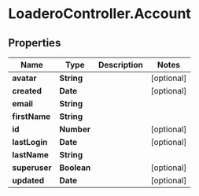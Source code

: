# LoaderoController.Account

## Properties
Name | Type | Description | Notes
------------ | ------------- | ------------- | -------------
**avatar** | **String** |  | [optional] 
**created** | **Date** |  | [optional] 
**email** | **String** |  | 
**firstName** | **String** |  | 
**id** | **Number** |  | [optional] 
**lastLogin** | **Date** |  | [optional] 
**lastName** | **String** |  | 
**superuser** | **Boolean** |  | [optional] 
**updated** | **Date** |  | [optional] 


